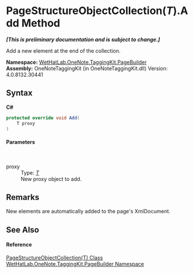 # PageStructureObjectCollection(*T*).Add Method 
 _**\[This is preliminary documentation and is subject to change.\]**_

Add a new element at the end of the collection.

**Namespace:**&nbsp;<a href="56352230-71f2-f4b7-63a8-983965663af5.md">WetHatLab.OneNote.TaggingKit.PageBuilder</a><br />**Assembly:**&nbsp;OneNoteTaggingKit (in OneNoteTaggingKit.dll) Version: 4.0.8132.30441

## Syntax

**C#**<br />
``` C#
protected override void Add(
	T proxy
)
```


#### Parameters
&nbsp;<dl><dt>proxy</dt><dd>Type: <a href="c0ee62d5-0aa5-ad79-4300-af77337567cf.md">*T*</a><br />New proxy object to add.</dd></dl>

## Remarks
New elements are automatically added to the page's XmlDocument.

## See Also


#### Reference
<a href="c0ee62d5-0aa5-ad79-4300-af77337567cf.md">PageStructureObjectCollection(T) Class</a><br /><a href="56352230-71f2-f4b7-63a8-983965663af5.md">WetHatLab.OneNote.TaggingKit.PageBuilder Namespace</a><br />